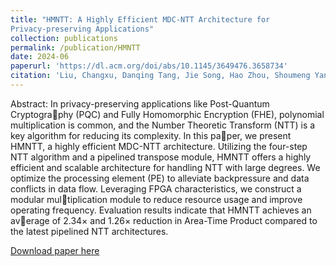 ```yaml
---
title: "HMNTT: A Highly Efficient MDC-NTT Architecture for
Privacy-preserving Applications"
collection: publications
permalink: /publication/HMNTT
date: 2024-06
paperurl: 'https://dl.acm.org/doi/abs/10.1145/3649476.3658734'
citation: 'Liu, Changxu, Danqing Tang, Jie Song, Hao Zhou, Shoumeng Yan, and Fan Yang. "HMNTT: A Highly Efficient MDC-NTT Architecture for Privacy-preserving Applications." In Proceedings of the Great Lakes Symposium on VLSI 2024, pp. 7-12. 2024.'
---
```

Abstract: In privacy-preserving applications like Post-Quantum Cryptography (PQC) and Fully Homomorphic Encryption (FHE), polynomial multiplication is common, and the Number Theoretic Transform (NTT) is a key algorithm for reducing its complexity. In this paper, we present HMNTT, a highly efficient MDC-NTT architecture. Utilizing the four-step NTT algorithm and a pipelined transpose module, HMNTT offers a highly efficient and scalable architecture for handling NTT with large degrees. We optimize the processing element (PE) to alleviate backpressure and data conflicts in data flow. Leveraging FPGA characteristics, we construct a modular multiplication module to reduce resource usage and improve operating frequency. Evaluation results indicate that HMNTT achieves an average of 2.34× and 1.26× reduction in Area-Time Product compared to the latest pipelined NTT architectures.

[Download paper here](http://academicpages.github.io/files/HMNTT.pdf)
